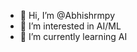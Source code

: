 - 👋 Hi, I’m @Abhishrmpy
- 👀 I’m interested in AI/ML
- 🌱 I’m currently learning AI
  

<!---
Abhishrmpy/Abhishrmpy is a ✨ special ✨ repository because its `README.md` (this file) appears on your GitHub profile.
You can click the Preview link to take a look at your changes.
--->
